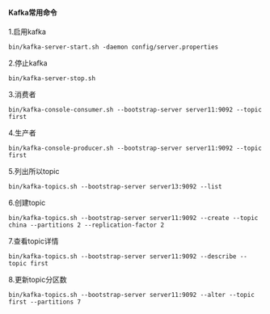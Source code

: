 #### Kafka常用命令

1.启用kafka
```shell
bin/kafka-server-start.sh -daemon config/server.properties
```

2.停止kafka
```shell
bin/kafka-server-stop.sh
```

3.消费者
```shell
bin/kafka-console-consumer.sh --bootstrap-server server11:9092 --topic first
```

4.生产者
```shell
bin/kafka-console-producer.sh --bootstrap-server server11:9092 --topic first
```

5.列出所以topic
```shell
bin/kafka-topics.sh --bootstrap-server server13:9092 --list
```

6.创建topic
```shell
bin/kafka-topics.sh --bootstrap-server server11:9092 --create --topic china --partitions 2 --replication-factor 2
```

7.查看topic详情
```shell
bin/kafka-topics.sh --bootstrap-server server11:9092 --describe --topic first
```

8.更新topic分区数
```shell
bin/kafka-topics.sh --bootstrap-server server11:9092 --alter --topic first --partitions 7
```
